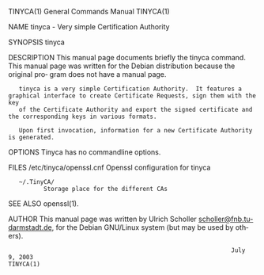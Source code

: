 TINYCA(1)                                                     General Commands Manual                                                    TINYCA(1)

NAME
       tinyca - Very simple Certification Authority

SYNOPSIS
       tinyca

DESCRIPTION
       This  manual page documents briefly the tinyca command.  This manual page was written for the Debian distribution because the original pro‐
       gram does not have a manual page.

       tinyca is a very simple Certification Authority.  It features a graphical interface to create Certificate Requests, sign them with the  key
       of the Certificate Authority and export the signed certificate and the corresponding keys in various formats.

       Upon first invocation, information for a new Certificate Authority is generated.

OPTIONS
       Tinyca has no commandline options.

FILES
       /etc/tinyca/openssl.cnf
              Openssl configuration for tinyca

       ~/.TinyCA/
              Storage place for the different CAs

SEE ALSO
       openssl(1).

AUTHOR
       This  manual  page  was written by Ulrich Scholler <scholler@fnb.tu-darmstadt.de>, for the Debian GNU/Linux system (but may be used by oth‐
       ers).

                                                                   July  9, 2003                                                         TINYCA(1)
